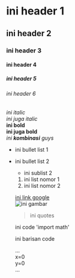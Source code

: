 # ini header 1
## ini header 2
### ini header 3
#### ini header 4
##### ini header 5
###### ini header 6

*ini italic*  
_ini juga italic_  
**ini bold**  
__ini juga bold__  
_ini **kombinasi** guys_

* ini bullet list 1  
* ini bullet list 2  
  * ini sublist 2
  
  1. ini list nomor 1
  2. ini list nomor 2
  
  [ini link google](https://www.google.com/)  
  ![ini gambar](https://miro.medium.com/max/1264/1*4ll2z6aW2e08HqQGnwoDuQ.jpeg)  
  
  > ini quotes
  
  ini code 'import math'
  
  ini barisan code
  
  ...  
  x=0  
  y=0  
  ...  
